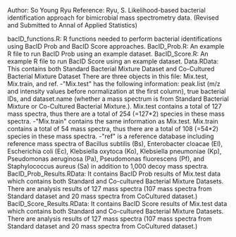 Author: So Young Ryu
Reference: Ryu, S. Likelihood-based bacterial identification approach for bimicrobial mass spectrometry data. (Revised and Submitted to Annal of Applied Statistics)

<Codes Folder>
bacID_functions.R: R functions needed to perform bacterial identifications using BacID Prob and BacID Score approaches.
BacID_Prob.R: An example R file to run BacID Prob using an example dataset. 
BacID_Score.R: An example R file to run BacID Score using an example dataset. 

<RawData>
Data.RData: This contains both Standard Bacterial Mixture Dataset and Co-Cultured Bacterial Mixture Dataset
There are three objects in this file: Mix.test, Mix.train, and ref. 
-"Mix.test" has the following information: peak.list (m/z and intensity values before normalization at the first column), true bacterial IDs, and dataset.name (whether a mass spectrum is from Standard Bacterial Mixture or Co-Cultured Bacterial Mixture.). Mix.test contains a total of 127 mass spectra, thus there are a total of 254 (=127*2) species in these mass spectra. 
-"Mix.train" contains the same information as Mix.test. Mix.train contains a total of 54 mass spectra, thus there are a total of 108 (=54*2) species in these mass spectra. 
-"ref" is a reference database including  reference mass spectra of Bacillus subtilis (Bs), Enterobacter cloacae (El), Escherichia coli (Ec), Klebsiella oxytoca (Ko), Klebsiella pneumoniae (Kp), Pseudomonas aeruginosa (Pa), Pseudomonas fluorescens (Pf), and Staphylococcus aureus (Sa) in addition to 1,000 decoy mass spectra. 

<Results>
BacID_Prob_Results.RData: It contains BacID Prob results of Mix.test data which contains both Standard and Co-cultured Bacterial Mixture Datasets. There are analysis results of 127 mass spectra (107 mass spectra from Standard dataset and 20 mass spectra from CoCultured dataset.)
BacID_Score_Results.RData: It contains BacID Score results of Mix.test data which contains both Standard and Co-cultured Bacterial Mixture Datasets. There are analysis results of 127 mass spectra (107 mass spectra from Standard dataset and 20 mass spectra from CoCultured dataset.)
